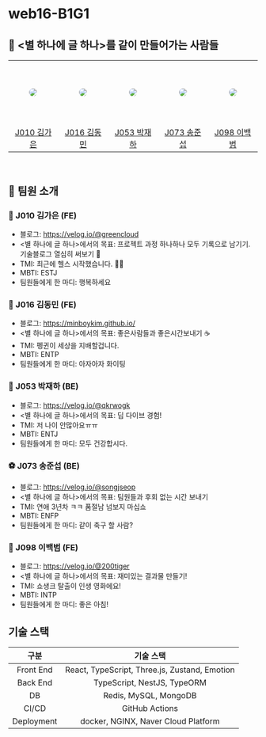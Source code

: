 # web16-B1G1

## 🌟 <별 하나에 글 하나>를 같이 만들어가는 사람들
<table >
  <tr height="130px">
    <td align="center" width="130px">
      <a href="https://github.com/KimGaeun0806"><img src="https://avatars.githubusercontent.com/u/80266418?v=4" style="border-radius:50%"/></a>
    </td>
    <td align="center" width="130px">
      <a href="https://github.com/MinboyKim"><img src="https://avatars.githubusercontent.com/u/35567292?v=4" style="border-radius:50%" /></a>
    </td>
    <td align="center" width="130px">
      <a href="https://github.com/qkrwogk"><img src="https://avatars.githubusercontent.com/u/138586629?v=4" style="border-radius:50%"/></a>
    </td>
    <td align="center" width="130px">
      <a href="https://github.com/SongJSeop"><img src="https://avatars.githubusercontent.com/u/101378867?v=4" style="border-radius:50%"/></a>
    </td>
<td align="center" width="130px">
      <a href="https://github.com/bananaba"><img src="https://avatars.githubusercontent.com/u/78800560?v=4" style="border-radius:50%"/></a>
    </td>
  </tr>
  <tr height="50px">
    <td align="center" width="130px">
      <a href="https://github.com/KimGaeun0806">J010 김가은</a>
    </td>
    <td align="center" width="130px">
      <a href="https://github.com/MinboyKim">J016 김동민</a>
    </td>
    <td align="center" width="130px">
      <a href="https://github.com/qkrwogk">J053 박재하</a>
    </td>
    <td align="center" width="130px">
      <a href="https://github.com/SongJSeop">J073 송준섭</a>
    </td>
    <td align="center" width="130px">
      <a href="https://github.com/bananaba">J098 이백범</a>
    </td>
  </tr>
</table>

<br />

## 🌟 팀원 소개
### 🐙 J010 김가은 (FE)
- 블로그: https://velog.io/@greencloud
- <별 하나에 글 하나>에서의 목표: 프로젝트 과정 하나하나 모두 기록으로 남기기. 기술블로그 열심히 써보기 👻
- TMI: 최근에 헬스 시작했습니다. 💪🏻
- MBTI: ESTJ
- 팀원들에게 한 마디: 행복하세요

### 🐧 J016 김동민 (FE)
- 블로그: https://minboykim.github.io/
- <별 하나에 글 하나>에서의 목표: 좋은사람들과 좋은시간보내기 ☕️
- TMI: 펭귄이 세상을 지배할겁니다.
- MBTI: ENTP
- 팀원들에게 한 마디: 아자아자 화이팅

### 👾 J053 박재하 (BE)
- 블로그: https://velog.io/@qkrwogk
- <별 하나에 글 하나>에서의 목표: 딥 다이브 경험!
- TMI: 저 나이 안많아요ㅠㅠ
- MBTI: ENTJ
- 팀원들에게 한 마디: 모두 건강합시다.

### ⚽️ J073 송준섭 (BE)
- 블로그: https://velog.io/@songjseop
- <별 하나에 글 하나>에서의 목표: 팀원들과 후회 없는 시간 보내기
- TMI: 연애 3년차 ㅋㅋ 품절남 넘보지 마십쇼
- MBTI: ENFP
- 팀원들에게 한 마디: 같이 축구 할 사람?

### 🐰 J098 이백범 (FE)
- 블로그: https://velog.io/@200tiger
- <별 하나에 글 하나>에서의 목표: 재미있는 결과물 만들기!
- TMI: 쇼생크 탈출이 인생 영화에요!
- MBTI: INTP
- 팀원들에게 한 마디: 좋은 아침!

## 기술 스택

| 구분 | 기술 스택 |
| :---: | :----: |
| Front End | React, TypeScript, Three.js, Zustand, Emotion |
| Back End  | TypeScript, NestJS, TypeORM |
| DB | Redis, MySQL, MongoDB |
| CI/CD | GitHub Actions |
| Deployment | docker, NGINX, Naver Cloud Platform |

